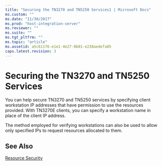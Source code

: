```yaml
---
title: "Securing the TN3270 and TN5250 Services1 | Microsoft Docs"
ms.custom: ""
ms.date: "11/30/2017"
ms.prod: "host-integration-server"
ms.reviewer: ""
ms.suite: ""
ms.tgt_pltfrm: ""
ms.topic: "article"
ms.assetid: a5c611f6-e1e1-4e27-8b01-e238aedefa85
caps.latest.revision: 3
---
```

# Securing the TN3270 and TN5250 Services
You can help secure TN3270 and TN5250 services by specifying client workstation IP addresses that have permission to use the resources provided. With TN3270E clients, you can specify a workstation name in place of the client IP address.  
  
 The method employed for verifying workstations can also be used to allow only specified IPs to request resources allocated to them.  
  
## See Also  
 [Resource Security](../core/resource-security2.md)